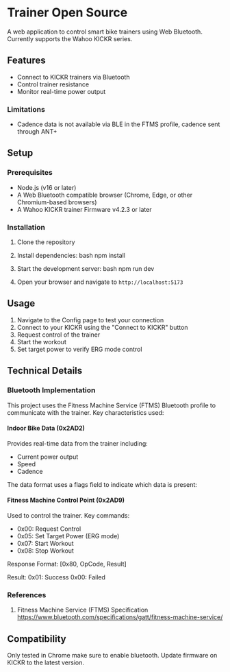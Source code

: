# Trainer Open Source

A web application to control smart bike trainers using Web Bluetooth. Currently supports the Wahoo KICKR series.

## Features
- Connect to KICKR trainers via Bluetooth
- Control trainer resistance
- Monitor real-time power output

### Limitations
- Cadence data is not available via BLE in the FTMS profile, cadence sent through ANT+

## Setup

### Prerequisites
- Node.js (v16 or later)
- A Web Bluetooth compatible browser (Chrome, Edge, or other Chromium-based browsers)
- A Wahoo KICKR trainer Firmware v4.2.3 or later

### Installation
1. Clone the repository

2. Install dependencies:
bash
npm install

3. Start the development server:
bash
npm run dev

4. Open your browser and navigate to `http://localhost:5173`

## Usage

1. Navigate to the Config page to test your connection
2. Connect to your KICKR using the "Connect to KICKR" button
3. Request control of the trainer
4. Start the workout
5. Set target power to verify ERG mode control

## Technical Details

### Bluetooth Implementation

This project uses the Fitness Machine Service (FTMS) Bluetooth profile to communicate with the trainer. Key characteristics used:

#### Indoor Bike Data (0x2AD2)
Provides real-time data from the trainer including:
- Current power output
- Speed
- Cadence

The data format uses a flags field to indicate which data is present:

#### Fitness Machine Control Point (0x2AD9)
Used to control the trainer. Key commands:
- 0x00: Request Control
- 0x05: Set Target Power (ERG mode)
- 0x07: Start Workout
- 0x08: Stop Workout

Response Format:
[0x80, OpCode, Result]

Result:
0x01: Success
0x00: Failed

### References

1. Fitness Machine Service (FTMS) Specification https://www.bluetooth.com/specifications/gatt/fitness-machine-service/

## Compatibility

Only tested in Chrome make sure to enable bluetooth.
Update firmware on KICKR to the latest version.

